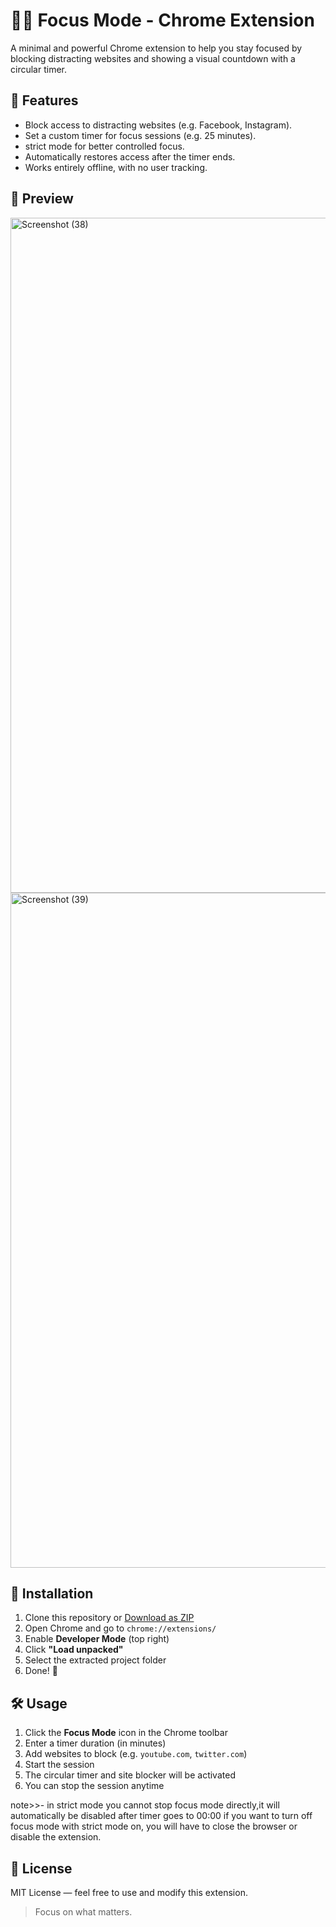 # 🧘‍♂️ Focus Mode - Chrome Extension

A minimal and powerful Chrome extension to help you stay focused by blocking distracting websites and showing a visual countdown with a circular timer.

## 🚀 Features

- Block access to distracting websites (e.g. Facebook, Instagram).
- Set a custom timer for focus sessions (e.g. 25 minutes).
- strict mode for better controlled focus.
- Automatically restores access after the timer ends.
- Works entirely offline, with no user tracking.

## 📸 Preview
<img width="1920" height="1080" alt="Screenshot (38)" src="https://github.com/user-attachments/assets/e10e102b-8cb7-4ff0-a5b1-9c1485803756" />
<img width="1920" height="1080" alt="Screenshot (39)" src="https://github.com/user-attachments/assets/6bc2e04d-46d5-47df-a564-770e1f89b593" />

## 🔧 Installation

1. Clone this repository or [Download as ZIP](https://github.com/your-username/focus-mode/archive/refs/heads/main.zip)
2. Open Chrome and go to `chrome://extensions/`
3. Enable **Developer Mode** (top right)
4. Click **"Load unpacked"**
5. Select the extracted project folder
6. Done! 🎉

## 🛠️ Usage

1. Click the **Focus Mode** icon in the Chrome toolbar
2. Enter a timer duration (in minutes)
3. Add websites to block (e.g. `youtube.com`, `twitter.com`)
4. Start the session
5. The circular timer and site blocker will be activated
6. You can stop the session anytime

note>>- in strict mode you cannot stop focus mode directly,it will automatically be disabled after timer goes to 00:00
if you want to turn off focus mode with strict mode on, you will have to close the browser or disable the extension.


## 📜 License

MIT License — feel free to use and modify this extension.

> Focus on what matters.
